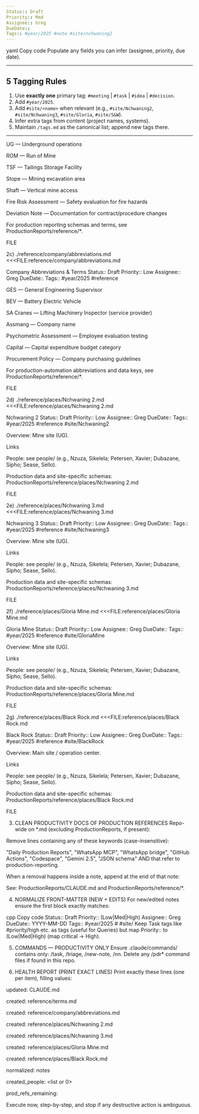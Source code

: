 ```yaml
---
Status:: Draft
Priority:: Med
Assignee:: Greg
DueDate:: 
Tags:: #year/2025 #note #site/nchwaning2
---
```


yaml
Copy code
Populate any fields you can infer (assignee, priority, due date).

---
## 5 Tagging Rules
1) Use **exactly one** primary tag: `#meeting` | `#task` | `#idea` | `#decision`.
2) Add `#year/2025`.
3) Add `#site/<name>` when relevant (e.g., `#site/Nchwaning2`, `#site/Nchwaning3`, `#site/Gloria`, `#site/S&W`).
4) Infer extra tags from content (project names, systems).
5) Maintain `/tags.md` as the canonical list; append new tags there.

---

UG — Underground operations

ROM — Run of Mine

TSF — Tailings Storage Facility

Stope — Mining excavation area

Shaft — Vertical mine access

Fire Risk Assessment — Safety evaluation for fire hazards

Deviation Note — Documentation for contract/procedure changes

For production reporting schemas and terms, see ProductionReports/reference/*.

FILE

2c) ./reference/company/abbreviations.md
<<<FILE:reference/company/abbreviations.md

Company Abbreviations & Terms
Status:: Draft
Priority:: Low
Assignee:: Greg
DueDate::
Tags:: #year/2025 #reference

GES — General Engineering Supervisor

BEV — Battery Electric Vehicle

SA Cranes — Lifting Machinery Inspector (service provider)

Assmang — Company name

Psychometric Assessment — Employee evaluation testing

Capital — Capital expenditure budget category

Procurement Policy — Company purchasing guidelines

For production-automation abbreviations and data keys, see ProductionReports/reference/*.

FILE

2d) ./reference/places/Nchwaning 2.md
<<<FILE:reference/places/Nchwaning 2.md

Nchwaning 2
Status:: Draft
Priority:: Low
Assignee:: Greg
DueDate::
Tags:: #year/2025 #reference #site/Nchwaning2

Overview: Mine site (UG).

Links

People: see people/ (e.g., Nzuza, Sikelela; Petersen, Xavier; Dubazane, Sipho; Sease, Sello).

Production data and site-specific schemas: ProductionReports/reference/places/Nchwaning 2.md

FILE

2e) ./reference/places/Nchwaning 3.md
<<<FILE:reference/places/Nchwaning 3.md

Nchwaning 3
Status:: Draft
Priority:: Low
Assignee:: Greg
DueDate::
Tags:: #year/2025 #reference #site/Nchwaning3

Overview: Mine site (UG).

Links

People: see people/ (e.g., Nzuza, Sikelela; Petersen, Xavier; Dubazane, Sipho; Sease, Sello).

Production data and site-specific schemas: ProductionReports/reference/places/Nchwaning 3.md

FILE

2f) ./reference/places/Gloria Mine.md
<<<FILE:reference/places/Gloria Mine.md

Gloria Mine
Status:: Draft
Priority:: Low
Assignee:: Greg
DueDate::
Tags:: #year/2025 #reference #site/GloriaMine

Overview: Mine site (UG).

Links

People: see people/ (e.g., Nzuza, Sikelela; Petersen, Xavier; Dubazane, Sipho; Sease, Sello).

Production data and site-specific schemas: ProductionReports/reference/places/Gloria Mine.md

FILE

2g) ./reference/places/Black Rock.md
<<<FILE:reference/places/Black Rock.md

Black Rock
Status:: Draft
Priority:: Low
Assignee:: Greg
DueDate::
Tags:: #year/2025 #reference #site/BlackRock

Overview: Main site / operation center.

Links

People: see people/ (e.g., Nzuza, Sikelela; Petersen, Xavier; Dubazane, Sipho; Sease, Sello).

Production data and site-specific schemas: ProductionReports/reference/places/Black Rock.md

FILE

3) CLEAN PRODUCTIVITY DOCS OF PRODUCTION REFERENCES
Repo-wide on *.md (excluding ProductionReports, if present):

Remove lines containing any of these keywords (case-insensitive):

"Daily Production Reports", "WhatsApp MCP", "WhatsApp bridge", "GitHub Actions", "Codespace", "Gemini 2.5", "JSON schema" AND that refer to production-reporting.

When a removal happens inside a note, append at the end of that note:

See: ProductionReports/CLAUDE.md and ProductionReports/reference/*.

4) NORMALIZE FRONT-MATTER (NEW + EDITS)
For new/edited notes ensure the first block exactly matches:

cpp
Copy code
Status:: Draft
Priority:: (Low|Med|High)
Assignee:: Greg
DueDate:: YYYY-MM-DD
Tags:: #year/2025 #<primary-tag> #site/<name>
Keep Task tags like #priority/high etc. as tags (useful for Queries) but map Priority:: to (Low|Med|High) (map critical → High).

5) COMMANDS — PRODUCTIVITY ONLY
Ensure .claude/commands/ contains only: /task, /triage, /new-note, /nn.
Delete any /pdr* command files if found in this repo.

6) HEALTH REPORT (PRINT EXACT LINES)
Print exactly these lines (one per item), filling values:

updated: CLAUDE.md

created: reference/terms.md

created: reference/company/abbreviations.md

created: reference/places/Nchwaning 2.md

created: reference/places/Nchwaning 3.md

created: reference/places/Gloria Mine.md

created: reference/places/Black Rock.md

normalized: <N> notes

created_people: <list or 0>

prod_refs_remaining: <list or none>

Execute now, step-by-step, and stop if any destructive action is ambiguous.